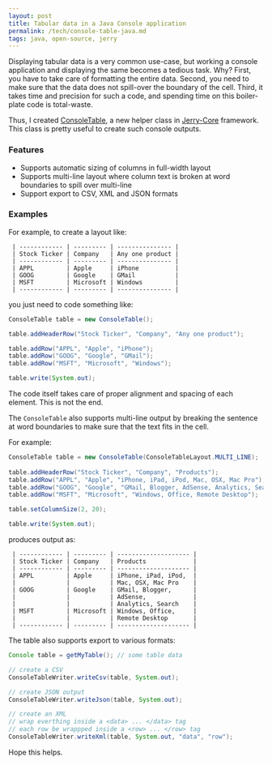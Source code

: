 ```yaml
---
layout: post
title: Tabular data in a Java Console application
permalink: /tech/console-table-java.md
tags: java, open-source, jerry
---
```


Displaying tabular data is a very common use-case, but working a console application and displaying the
same becomes a tedious task. Why? First, you have to take care of formatting the entire data. Second, you
need to make sure that the data does not spill-over the boundary of the cell. Third, it takes time and
precision for such a code, and spending time on this boiler-plate code is total-waste.

Thus, I created <a href="https://github.com/sangupta/jerry-core/blob/master/src/main/java/com/sangupta/jerry/print/ConsoleTable.java">ConsoleTable</a>, 
a new helper class in <a href="https://github.com/sangupta/jerry-core">Jerry-Core</a> framework. This class 
is pretty useful to create such console outputs. 

### Features

* Supports automatic sizing of columns in full-width layout
* Supports multi-line layout where column text is broken at word boundaries to spill over multi-line
* Support export to CSV, XML and JSON formats

### Examples

For example, to create a layout like:

```text
 | ------------ | --------- | --------------- | 
 | Stock Ticker | Company   | Any one product | 
 | ------------ | --------- | --------------- | 
 | APPL         | Apple     | iPhone          | 
 | GOOG         | Google    | GMail           | 
 | MSFT         | Microsoft | Windows         | 
 | ------------ | --------- | --------------- | 
```

you just need to code something like:

```java
ConsoleTable table = new ConsoleTable();

table.addHeaderRow("Stock Ticker", "Company", "Any one product");

table.addRow("APPL", "Apple", "iPhone");
table.addRow("GOOG", "Google", "GMail");
table.addRow("MSFT", "Microsoft", "Windows");

table.write(System.out);
```

The code itself takes care of proper alignment and spacing of each element. This is not the end.

The `ConsoleTable` also supports multi-line output by breaking the sentence at word boundaries to make sure
that the text fits in the cell.

For example:

```java
ConsoleTable table = new ConsoleTable(ConsoleTableLayout.MULTI_LINE);
		
table.addHeaderRow("Stock Ticker", "Company", "Products");
table.addRow("APPL", "Apple", "iPhone, iPad, iPod, Mac, OSX, Mac Pro");
table.addRow("GOOG", "Google", "GMail, Blogger, AdSense, Analytics, Search");
table.addRow("MSFT", "Microsoft", "Windows, Office, Remote Desktop");

table.setColumnSize(2, 20);

table.write(System.out);
```

produces output as:

```text
 | ------------ | --------- | -------------------- | 
 | Stock Ticker | Company   | Products             | 
 | ------------ | --------- | -------------------- | 
 | APPL         | Apple     | iPhone, iPad, iPod,  | 
 |              |           | Mac, OSX, Mac Pro    | 
 | GOOG         | Google    | GMail, Blogger,      | 
 |              |           | AdSense,             | 
 |              |           | Analytics, Search    | 
 | MSFT         | Microsoft | Windows, Office,     | 
 |              |           | Remote Desktop       | 
 | ------------ | --------- | -------------------- | 
```

The table also supports export to various formats:

```java
Console table = getMyTable(); // some table data

// create a CSV
ConsoleTableWriter.writeCsv(table, System.out);

// create JSON output
ConsoleTableWriter.writeJson(table, System.out);

// create an XML
// wrap everthing inside a <data> ... </data> tag
// each row be wrappped inside a <row> ... </row> tag
ConsoleTableWriter.writeXml(table, System.out, "data", "row"); 
```

Hope this helps.

